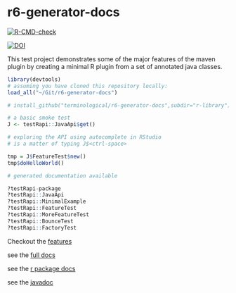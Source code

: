 # r6-generator-docs

[![R-CMD-check](https://github.com/terminological/r6-generator-docs/workflows/R-CMD-check/badge.svg)](https://github.com/terminological/r6-generator-docs/actions)

[![DOI](https://zenodo.org/badge/503699096.svg)](https://zenodo.org/badge/latestdoi/503699096)

This test project demonstrates some of the major features of the maven plugin by creating a minimal R plugin from a set of annotated java classes.

```R
library(devtools)
# assuming you have cloned this repository locally:
load_all("~/Git/r6-generator-docs")

# install_github("terminological/r6-generator-docs",subdir="r-library")

# a basic smoke test
J <- testRapi::JavaApi$get()

# exploring the API using autocomplete in RStudio
# is a matter of typing J$<ctrl-space> 

tmp = J$FeatureTest$new()
tmp$doHelloWorld()

# generated documentation available

?testRapi-package
?testRapi::JavaApi
?testRapi::MinimalExample
?testRapi::FeatureTest
?testRapi::MoreFeatureTest
?testRapi::BounceTest
?testRapi::FactoryTest

```

Checkout the [features](https://terminological.github.io/r6-generator-docs/docs/articles/R6-generator-features.html)

see the [full docs](https://terminological.github.io/r6-generator-docs/)

see the [r package docs](https://terminological.github.io/r6-generator-docs/docs/)

see the [javadoc](https://terminological.github.io/r6-generator-docs/docs/javadoc/)

